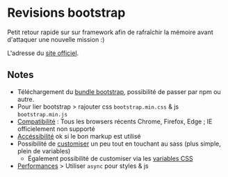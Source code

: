 # Revisions bootstrap

Petit retour rapide sur sur framework afin de rafraîchir la mémoire avant d'attaquer une nouvelle mission :)

L'adresse du [site officiel](https://getbootstrap.com/).

## Notes

- Téléchargement du [bundle bootstrap](https://getbootstrap.com/docs/5.1/getting-started/download/), possibilité de passer par npm ou autre.
- Pour lier bootstrap > rajouter css `bootstrap.min.css` & js `bootstrap.min.js`
- [Compatibilité](https://getbootstrap.com/docs/5.1/getting-started/browsers-devices/) : Tous les browsers récents Chrome, Firefox, Edge ; IE officielement non supporté
- [Accéssibilité](https://getbootstrap.com/docs/5.1/getting-started/accessibility/) ok si le bon markup est utilisé
- Possibilité de [customiser](https://getbootstrap.com/docs/5.1/customize/overview/) un peu tout en touchant au sass (plus simple, plein de variables)
  - Également possibilité de customiser via les [variables CSS](https://getbootstrap.com/docs/5.1/customize/css-variables/)
- [Performances](https://getbootstrap.com/docs/5.1/customize/optimize/) > Utiliser `async` pour styles & js
